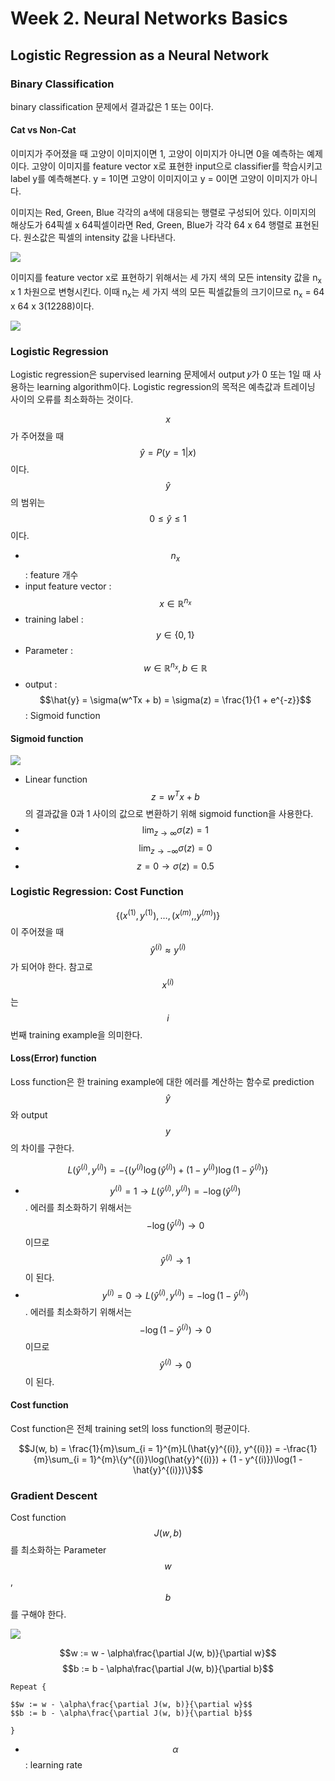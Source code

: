 # Week 2. Neural Networks Basics

## Logistic Regression as a Neural Network

### Binary Classification

  binary classification 문제에서 결과값은 1 또는 0이다.

#### Cat vs Non-Cat

  이미지가 주어졌을 때 고양이 이미지이면 1, 고양이 이미지가 아니면 0을 예측하는 예제이다. 고양이 이미지를 feature vector x로 표현한 input으로 classifier를 학습시키고 label y를 예측해본다. y = 1이면 고양이 이미지이고 y = 0이면 고양이 이미지가 아니다.

  이미지는 Red, Green, Blue 각각의 a색에 대응되는 행렬로 구성되어 있다. 이미지의 해상도가 64픽셀 x 64픽셀이라면 Red, Green, Blue가 각각 64 x 64 행렬로 표현된다. 원소값은 픽셀의 intensity 값을 나타낸다.

  ![](img/1.png)

  이미지를 feature vector x로 표현하기 위해서는 세 가지 색의 모든 intensity 값을 n<sub>x</sub> x 1 차원으로 변형시킨다. 이때 n<sub>x</sub>는 세 가지 색의 모든 픽셀값들의 크기이므로 n<sub>x</sub> = 64 x 64 x 3(12288)이다.

  ![](img/2.png)

### Logistic Regression

  Logistic regression은 supervised learning 문제에서 output 𝑦가 0 또는 1일 때 사용하는 learning algorithm이다. Logistic regression의 목적은 예측값과 트레이닝 사이의 오류를 최소화하는 것이다.

  $$x$$ 가 주어졌을 때 $$\hat{y} = P(y=1 | x)$$ 이다. $$\hat{y}$$ 의 범위는 $$0 \leq \hat{y} \leq 1$$ 이다.

  * $$n_{x}$$ : feature 개수
  * input feature vector : $$x \in \mathbb{R}^{n_{x}}$$
  * training label : $$y \in \{0, 1\}$$
  * Parameter : $$w \in \mathbb{R}^{n_{x}}, b \in \mathbb{R}$$
  * output : $$\hat{y} = \sigma(w^Tx + b) = \sigma(z) = \frac{1}{1 + e^{-z}}$$ : Sigmoid function

#### Sigmoid function

  ![](img/3.png)

  * Linear function $$z = w^Tx + b$$의 결과값을 0과 1 사이의 값으로 변환하기 위해 sigmoid function을 사용한다.
  * $$\lim_{z\to\infty} \sigma(z) = 1$$
  * $$\lim_{z\to-\infty} \sigma(z) = 0$$
  * $$z = 0 \to \sigma(z) = 0.5$$

### Logistic Regression: Cost Function

  $$\{(x^{(1)}, y^{(1)}), \dots , (x^{(m)},, y^{(m )} )\}$$ 이 주어졌을 때 $$\hat{y}^{(i)} \approx y^{(i)}$$ 가 되어야 한다. 참고로 $$x^{(i)}$$ 는 $$i$$ 번째 training example을 의미한다.

#### Loss(Error) function

  Loss function은 한 training example에 대한 에러를 계산하는 함수로 prediction $$\hat{y}$$ 와 output $$y$$ 의 차이를 구한다.

  $$L(\hat{y}^{(i)}, y^{(i)}) =  -\{(y^{(i)}\log(\hat{y}^{(i)}) + (1 - y^{(i)})\log(1 - \hat{y}^{(i)})\}$$

  * $$y^{(i)} = 1 \to L(\hat{y}^{(i)}, y^{(i)}) =  -\log(\hat{y}^{(i)})$$. 에러를 최소화하기 위해서는  $$-\log(\hat{y}^{(i)}) \to 0$$ 이므로 $$\hat{y}^{(i)} \to 1$$ 이 된다.
  * $$y^{(i)} = 0 \to L(\hat{y}^{(i)}, y^{(i)}) =  -\log(1 - \hat{y}^{(i)})$$. 에러를 최소화하기 위해서는  $$-\log(1- \hat{y}^{(i)}) \to 0$$ 이므로 $$\hat{y}^{(i)} \to 0$$ 이 된다.

#### Cost function

  Cost function은 전체 training set의 loss function의 평균이다.

  $$J(w, b) = \frac{1}{m}\sum_{i = 1}^{m}L(\hat{y}^{(i)}, y^{(i)}) = -\frac{1}{m}\sum_{i = 1}^{m}\{y^{(i)}\log(\hat{y}^{(i)}) + (1 - y^{(i)})\log(1 - \hat{y}^{(i)})\}$$

### Gradient Descent

  Cost function $$J(w, b)$$ 를 최소화하는 Parameter $$w$$, $$b$$ 를 구해야 한다.

  ![](img/4.png)
  
  $$w := w - \alpha\frac{\partial J(w, b)}{\partial w}$$
  $$b := b - \alpha\frac{\partial J(w, b)}{\partial b}$$

  ```
  Repeat {
  ```
    $$w := w - \alpha\frac{\partial J(w, b)}{\partial w}$$
    $$b := b - \alpha\frac{\partial J(w, b)}{\partial b}$$
  ```
  }
  ```

  * $$\alpha$$ : learning rate
